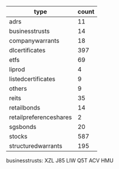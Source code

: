 | type                   | count |
| ---------------------- | ----- |
| adrs                   | 11    |
| businesstrusts         | 14    |
| companywarrants        | 18    |
| dlcertificates         | 397   |
| etfs                   | 69    |
| liprod                 | 4     |
| listedcertificates     | 9     |
| others                 | 9     |
| reits                  | 35    |
| retailbonds            | 14    |
| retailpreferenceshares | 2     |
| sgsbonds               | 20    |
| stocks                 | 587   |
| structuredwarrants     | 195   |

businesstrusts: XZL J85 LIW Q5T ACV HMU
